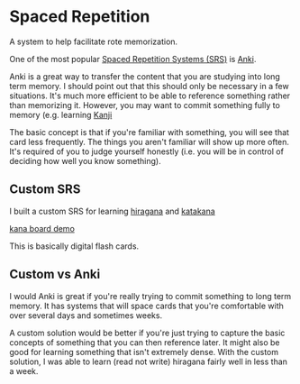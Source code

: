 # Spaced Repetition
A system to help facilitate rote memorization.

One of the most popular [Spaced Repetition Systems (SRS)](https://en.wikipedia.org/wiki/Spaced_repetition) is [Anki](https://apps.ankiweb.net/).

Anki is a great way to transfer the content that you are studying into long term memory.  I should point out that this should only be necessary in a few situations.  It's much more efficient to be able to reference something rather than memorizing it.  However, you may want to commit something fully to memory (e.g. learning [Kanji](https://en.wikipedia.org/wiki/Kanji#:~:text=Kanji%20(%E6%BC%A2%E5%AD%97%2C%20pronounced%20%5Bka%C9%B2d%CA%91i,literally%20means%20%22Han%20characters%22.))

The basic concept is that if you're familiar with something, you will see that card less frequently.  The things you aren't familiar will show up more often.  It's required of you to judge yourself honestly (i.e. you will be in control of deciding how well you know something).

## Custom SRS
I built a custom SRS for learning [hiragana](https://en.wikipedia.org/wiki/Hiragana) and [katakana](https://en.wikipedia.org/wiki/Katakana)

[kana board demo](https://dfirebaugh.github.io/kana-board/)

This is basically digital flash cards.

## Custom vs Anki
I would Anki is great if you're really trying to commit something to long term memory.  It has systems that will space cards that you're comfortable with over several days and sometimes weeks.

A custom solution would be better if you're just trying to capture the basic concepts of something that you can then reference later.  It might also be good for learning something that isn't extremely dense.  With the custom solution, I was able to learn (read not write) hiragana fairly well in less than a week.
